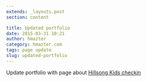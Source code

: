 ```yaml
---
extends: _layouts.post
section: content

title: Updated portfolio
date: 2015-03-31 10:21
author: hmazter
category: hmazter.com
tags: page update
slug: updated-portfolio
---
```


Update portfolio with page about [Hillsong Kids checkin](/portfolio/hillsong-kids-checkin)
